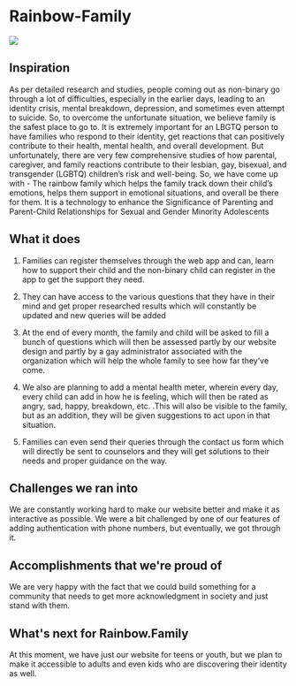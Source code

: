 # Rainbow-Family
<img src="https://challengepost-s3-challengepost.netdna-ssl.com/photos/production/challenge_photos/001/556/854/datas/full_width.png">

## Inspiration
As per detailed research and studies, people coming out as non-binary go through a lot of difficulties, especially in the earlier days, leading to an identity crisis, mental breakdown, depression, and sometimes even attempt to suicide. So, to overcome the unfortunate situation, we believe family is the safest place to go to. It is extremely important for an LBGTQ person to have families who respond to their identity, get reactions that can positively contribute to their health, mental health, and overall development. But unfortunately, there are very few comprehensive studies of how parental, caregiver, and family reactions contribute to their lesbian, gay, bisexual, and transgender (LGBTQ) children’s risk and well-being. So, we have come up with - The rainbow family which helps the family track down their child’s emotions, helps them support in emotional situations, and overall be there for them. It is a technology to enhance the Significance of Parenting and Parent-Child Relationships for Sexual and Gender Minority Adolescents

## What it does
1. Families can register themselves through the web app and can, learn how to support their child and the non-binary child can register in the app to get the support they need.

2. They can have access to the various questions that they have in their mind and get proper researched results which will constantly be updated and new queries will be added

3. At the end of every month, the family and child will be asked to fill a bunch of questions which will then be assessed partly by our website design and partly by a gay administrator associated with the organization which will help the whole family to see how far they’ve come.

4. We also are planning to add a mental health meter, wherein every day, every child can add in how he is feeling, which will then be rated as angry, sad, happy, breakdown, etc. .This will also be visible to the family, but as an addition, they will be given suggestions to act upon in that situation. 

5. Families can even send their queries through the contact us form which will directly be sent to counselors and they will get solutions to their needs and proper guidance on the way.

## Challenges we ran into
We are constantly working hard to make our website better and make it as interactive as possible. We were a bit challenged by one of our features of adding authentication with phone numbers, but eventually, we got through it. 
## Accomplishments that we're proud of
We are very happy with the fact that we could build something for a community that needs to get more acknowledgment in society and just stand with them. 
## What's next for Rainbow.Family
At this moment, we have just our website for teens or youth, but we plan to make it accessible to adults and even kids who are discovering their identity as well. 
